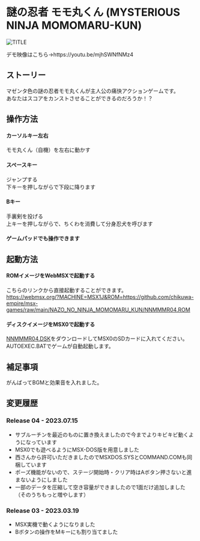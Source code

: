 # 謎の忍者 モモ丸くん (MYSTERIOUS NINJA MOMOMARU-KUN)

![TITLE](https://user-images.githubusercontent.com/124578804/223649858-49351efe-d674-4774-8b1f-457dfe331408.png)
<p>デモ映像はこちら→https://youtu.be/mjhSWNfNMz4</p>

## ストーリー
マゼンタ色の謎の忍者モモ丸くんが主人公の痛快アクションゲームです。<br>
あなたはスコアをカンストさせることができるのだろうか！？

## 操作方法
#### カーソルキー左右
モモ丸くん（自機）を左右に動かす
#### スペースキー
ジャンプする<br>
下キーを押しながらで下段に降ります
#### Bキー
手裏剣を投げる<br>
上キーを押しながらで、ちくわを消費して分身忍犬を呼びます
#### ゲームパッドでも操作できます

## 起動方法
#### ROMイメージをWebMSXで起動する
こちらのリンクから直接起動することができます。<br>
https://webmsx.org/?MACHINE=MSX1J&ROM=https://github.com/chikuwa-empire/msx-games/raw/main/NAZO_NO_NINJA_MOMOMARU_KUN/NNMMMR04.ROM
#### ディスクイメージをMSX0で起動する
[NNMMMR04.DSK](https://webmsx.org/?MACHINE=MSX1J&ROM=https://github.com/chikuwa-empire/msx-games/raw/main/NAZO_NO_NINJA_MOMOMARU_KUN/NNMMMR04.DSK)をダウンロードしてMSX0のSDカードに入れてください。<br>
AUTOEXEC.BATでゲームが自動起動します。

## 補足事項
がんばってBGMと効果音を入れました。

## 変更履歴
### Release 04 - 2023.07.15
* サブルーチンを最近のものに置き換えましたので今までよりキビキビ動くようになっています
* MSX0でも遊べるようにMSX-DOS版を用意しました
* 西さんから許可いただきましたのでMSXDOS.SYSとCOMMAND.COMも同梱しています
* ポーズ機能がないので、ステージ開始時・クリア時はAボタン押さないと進まないようにしました
* 一部のデータを圧縮して空き容量ができましたので1面だけ追加しました（そのうちもっと増やします）
### Release 03 - 2023.03.19
* MSX実機で動くようになりました
* Bボタンの操作をMキーにも割り当てました
